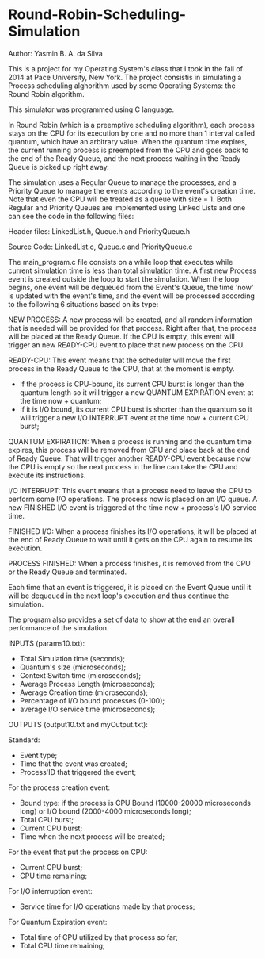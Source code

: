 # Round-Robin-Scheduling-Simulation

Author: Yasmin B. A. da Silva

This is a project for my Operating System's class that I took in the fall of 2014 at Pace University, New York. 
The project consistis in simulating a Process scheduling alghorithm used by some Operating Systems: the Round Robin algorithm. 

This simulator was programmed using C language. 

In Round Robin (which is a preemptive scheduling algorithm), each process stays on the CPU for its execution by one and no more than 1 interval called quantum, which have an arbitrary value. When the quantum time expires, the current running process is preempted from the CPU and goes back to the end of the Ready Queue, and the next process waiting in the Ready Queue is picked up right away. 

The simulation uses a Regular Queue to manage the processes, and a Priority Queue to manage the events according to the event's creation time. Note that even the CPU will be treated as a queue with size = 1. Both Regular and Priority Queues are implemented using Linked Lists and one can see the code in the following files: 

Header files: LinkedList.h, Queue.h and PriorityQueue.h

Source Code: LinkedList.c, Queue.c and PriorityQueue.c

The main_program.c file consists on a while loop that executes while current simulation time is less than total simulation time.
A first new Process event is created outside the loop to start the simulation.
When the loop begins, one event will be dequeued from the Event's Queue, the time 'now' is updated with the event's time, and the event will be processed according to the following 6 situations based on its type:

NEW PROCESS: A new process will be created, and all random information that is needed will be provided for that process. Right after that, the process will be placed at the Ready Queue. If the CPU is empty, this event will trigger an new READY-CPU event to place that new process on the CPU.

READY-CPU: This event means that the scheduler will move the first process in the Ready Queue to the CPU, that at the moment is empty. 
- If the process is CPU-bound, its current CPU burst is longer than the quantum length so it will trigger a new QUANTUM EXPIRATION event at the time now + quantum; 
- If it is I/O bound, its current CPU burst is shorter than the quantum so it will trigger a new I/O INTERRUPT event at the time now + current CPU burst;

QUANTUM EXPIRATION: When a process is running and the quantum time expires, this process will be removed from CPU and place back at the end of Ready Queue. That will trigger another READY-CPU event because now the CPU is empty so the next process in the line can take the CPU and execute its instructions.

I/O INTERRUPT: This event means that a process need to leave the CPU to perform some I/O operations. The process now is placed on an I/O queue. A new FINISHED I/O event is triggered at the time now + process's I/O service time.

FINISHED I/O: When a process finishes its I/O operations, it will be placed at the end of Ready Queue to wait until it gets on the CPU again to resume its execution.

PROCESS FINISHED: When a process finishes, it is removed from the CPU or the Ready Queue and terminated.

Each time that an event is triggered, it is placed on the Event Queue until it will be dequeued in the next loop's execution and thus continue the simulation.

The program also provides a set of data to show at the end an overall performance of the simulation.

INPUTS (params10.txt): 

  - Total Simulation time (seconds);
  - Quantum's size (microseconds);
  - Context Switch time (microseconds);  
  - Average Process Length (microseconds);
  - Average Creation time (microseconds);
  - Percentage of I/O bound processes (0-100);
  - average I/O service time (microseconds);
  
OUTPUTS (output10.txt and myOutput.txt):

Standard:
  - Event type;
  - Time that the event was created;
  - Process'ID that triggered the event;
  
For the process creation event:
  - Bound type: if the process is CPU Bound (10000-20000 microseconds long) or I/O bound (2000-4000 microseconds long);
  - Total CPU burst;
  - Current CPU burst;
  - Time when the next process will be created;
  
For the event that put the process on CPU:
  - Current CPU burst;
  - CPU time remaining;
  
For I/O interruption event:
  - Service time for I/O operations made by that process;
  
For Quantum Expiration event:
  - Total time of CPU utilized by that process so far; 
  - Total CPU time remaining;
